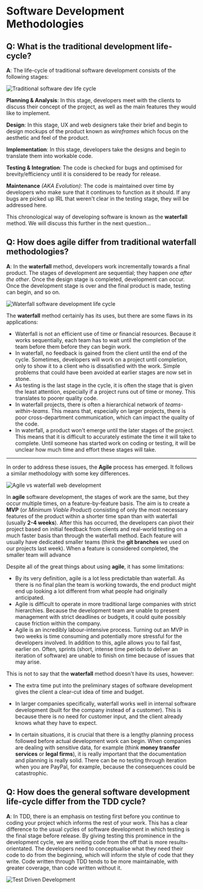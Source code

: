 Software Development Methodologies
===============================

__Q__: What is the traditional development life-cycle?
---------------------------------------------------------------------
__A__: The life-cycle of traditional software development consists of the following stages:

![Traditional software dev life cycle](https://online.husson.edu/wp-content/uploads/2016/03/627x627-SftwareDev-Feature-HUSS.jpg)

__Planning & Analysis__: In this stage, developers meet with the clients to discuss their concept of the project, as well as the main features they would like to implement.

__Design__: In this stage, UX and web designers take their brief and begin to design mockups of the product known as _wireframes_ which focus on the aesthetic and feel of the product.

__Implementation__: In this stage, developers take the designs and begin to translate them into workable code.

__Testing & Integration__: The code is checked for bugs and optimised for brevity/efficiency until it is considered to be ready for release.

__Maintenance__ *(AKA Evolution)*:  The code is maintained over time by developers who make sure that it continues to function as it should. If any bugs are picked up IRL that weren't clear in the testing stage, they will be addressed here.

This chronological way of developing software is known as the __waterfall__ method. We will discuss this further in the next question...

__Q__: How does agile differ from traditional waterfall methodologies?
----------------------------------------------------------------------------------------
__A__: In the __waterfall__ method, developers work incrementally towards a final product. The stages of development are sequential; they happen *one after the other*. Once the design stage is completed, development can occur. Once the development stage is over and the final product is made, testing can begin, and so on.

![Waterfall software development life cycle](https://xbsoftware.com/wp-content/uploads/2014/10/software-development-life-cycle.png)

The __waterfall__ method certainly has its uses, but there are some flaws in its applications:

 - Waterfall is not an efficient use of time or financial resources.  Because it works sequentially, each team has to wait until the completion of the team before them before they can begin work. 
 - In waterfall, no feedback is gained from the client until the end of the cycle. Sometimes, developers will work on a project until completion, only to show it to a client who is dissatisfied with the work. Simple problems that could have been avoided at earlier stages are now set in stone.
 - As testing is the last stage in the cycle, it is often the stage that is given the least attention, especially if a project runs out of time or money. This translates to poorer quality code.
 - In waterfall projects, there is often a hierarchical network of _teams-within-teams_. This means that, especially on larger projects, there is poor cross-department communication, which can impact the quality of the code.
 - In waterfall, a product won't emerge until the later stages of the project. This means that it is difficult to accurately estimate the time it will take to complete. Until someone has started work on coding or testing, it will be unclear how much time and effort these stages will take.
 
----------
In order to address these issues, the __Agile__ process has emerged. It follows a similar methodology with some key differences.

![Agile vs waterfall web development](http://www.agilenutshell.com/assets/how-is-agile-different/continuous-activities.png)

In __agile__ software development, the stages of work are the same, but they occur multiple times, on a feature-by-feature basis. The aim is to create a __MVP__ (or *Minimum Viable Product*) consisting of only the most necessary features of the product within a shorter time span than with waterfall (usually **2-4 weeks**). After this has occurred, the developers can pivot their project based on initial feedback from clients and real-world testing on a much faster basis than through the waterfall method. Each feature will usually have dedicated smaller teams (think the **git branches** we used on our projects last week). When a feature is considered completed, the smaller team will advance 

Despite all of the great things about using **agile**, it has some limitations:

 - By its very definition, agile is a lot less predictable than waterfall. As there is no final plan the team is working towards, the end product might end up looking a lot different from what people had originally anticipated.
 - Agile is difficult to operate in more traditional large companies with strict hierarchies. Because the development team are unable to present management with strict deadlines or budgets, it could quite possibly cause friction within the company.
 - Agile is an incredibly labour-intensive process. Turning out an MVP in two weeks is time consuming and potentially more stressful for the developers involved. In addition to this, agile allows you to fail fast, earlier on. Often, sprints (short, intense time periods to deliver an iteration of software) are unable to finish on time because of issues that may arise.
 

This is not to say that the **waterfall** method doesn't have its uses, however:

 - The extra time put into the preliminary stages of software development gives the client a clear-cut idea of time and budget.
 
 - In larger companies specifically, waterfall works well in internal software development (built for the company instead of a customer). This is because there is no need for customer input, and the client already knows what they have to expect.
 
 - In certain situations, it is crucial that there is a lengthy planning process followed before actual development work can begin. When companies are dealing with sensitive data, for example (think **money transfer services** or **legal firms**), it is really important that the documentation and planning is really solid. There can be no testing through iteration when you are PayPal, for example, because the consequences could be catastrophic.

__Q__: How does the general software development life-cycle differ from the TDD cycle?
----------------------------------------------------------------------------------------

__A__: In TDD, there is an emphasis on testing first before you continue to coding your project which informs the rest of your work. This has a clear difference to the usual cycles of software development in which testing is the final stage before release. By giving testing this prominence in the development cycle, we are writing code from the off that is more results-orientated. The developers need to conceptualise what they need their code to do from the beginning, which will inform the style of code that they write. Code written through TDD tends to be more maintainable, with greater coverage, than code written without it.

![Test Driven Development](http://www.agilenutshell.com/assets/test-driven-development/tdd-circle-of-life.png)

